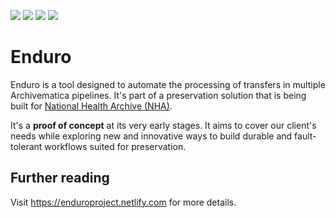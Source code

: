 <p align="left">
  <a href="https://github.com/artefactual-labs/enduro/releases/latest"><img src="https://img.shields.io/github/v/release/artefactual-labs/enduro.svg?color=orange"/></a>
  <img src="https://github.com/artefactual-labs/enduro/workflows/Test/badge.svg"/>
  <a href="https://app.netlify.com/sites/enduroproject/deploys"><img src="https://api.netlify.com/api/v1/badges/1f773515-dfa7-4a27-8af8-6232a21fee61/deploy-status"></a>
  <a href="LICENSE"><img src="https://img.shields.io/badge/license-Apache%202.0-blue.svg"/></a>
</p>

# Enduro

Enduro is a tool designed to automate the processing of transfers in multiple
Archivematica pipelines. It's part of a preservation solution that is being
built for [National Health Archive (NHA)][nha-piql-post].

It's a **proof of concept** at its very early stages. It aims to cover our
client's needs while exploring new and innovative ways to build durable and
fault-tolerant workflows suited for preservation.

## Further reading

Visit https://enduroproject.netlify.com for more details.

[nha-piql-post]: https://www.piql.com/norwegians-digital-health-data-to-be-preserved-for-future-generations/
